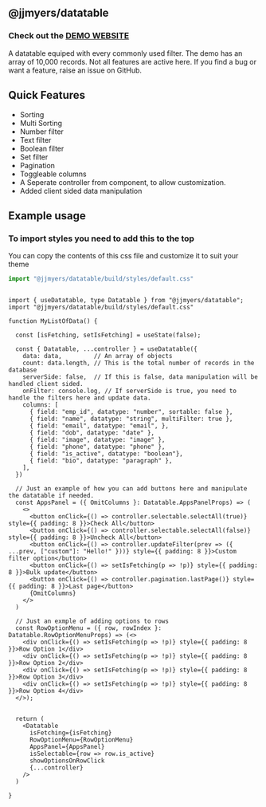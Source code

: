 ## @jjmyers/datatable

### Check out the [DEMO WEBSITE](https://joshbot-debug.github.io/datatable)

A datatable equiped with every commonly used filter. The demo has an array of 10,000 records. Not all features are active here.
If you find a bug or want a feature, raise an issue on GitHub.

## Quick Features
- Sorting
- Multi Sorting
- Number filter
- Text filter
- Boolean filter
- Set filter
- Pagination
- Toggleable columns
- A Seperate controller from component, to allow customization.
- Added client sided data manipulation


## Example usage

### To import styles you need to add this to the top

You can copy the contents of this css file and customize it
to suit your theme
```ts
import "@jjmyers/datatable/build/styles/default.css"
```

```tsx

import { useDatatable, type Datatable } from "@jjmyers/datatable";
import "@jjmyers/datatable/build/styles/default.css"

function MyListOfData() {

  const [isFetching, setIsFetching] = useState(false);

  const { Datatable, ...controller } = useDatatable({
    data: data,         // An array of objects
    count: data.length, // This is the total number of records in the database
    serverSide: false,  // If this is false, data manipulation will be handled client sided.
    onFilter: console.log, // If serverSide is true, you need to handle the filters here and update data.
    columns: [
      { field: "emp_id", datatype: "number", sortable: false },
      { field: "name", datatype: "string", multiFilter: true },
      { field: "email", datatype: "email", },
      { field: "dob", datatype: "date" },
      { field: "image", datatype: "image" },
      { field: "phone", datatype: "phone" },
      { field: "is_active", datatype: "boolean"},
      { field: "bio", datatype: "paragraph" },
    ],
  })
  
  // Just an example of how you can add buttons here and manipulate the datatable if needed.
  const AppsPanel = ({ OmitColumns }: Datatable.AppsPanelProps) => (
    <>
      <button onClick={() => controller.selectable.selectAll(true)} style={{ padding: 8 }}>Check All</button>
      <button onClick={() => controller.selectable.selectAll(false)} style={{ padding: 8 }}>Uncheck All</button>
      <button onClick={() => controller.updateFilter(prev => ({ ...prev, ["custom"]: "Hello!" }))} style={{ padding: 8 }}>Custom filter option</button>
      <button onClick={() => setIsFetching(p => !p)} style={{ padding: 8 }}>Bulk update</button>
      <button onClick={() => controller.pagination.lastPage()} style={{ padding: 8 }}>Last page</button>
      {OmitColumns}
    </>
  )

  // Just an exmple of adding options to rows
  const RowOptionMenu = ({ row, rowIndex }: Datatable.RowOptionMenuProps) => (<>
    <div onClick={() => setIsFetching(p => !p)} style={{ padding: 8 }}>Row Option 1</div>
    <div onClick={() => setIsFetching(p => !p)} style={{ padding: 8 }}>Row Option 2</div>
    <div onClick={() => setIsFetching(p => !p)} style={{ padding: 8 }}>Row Option 3</div>
    <div onClick={() => setIsFetching(p => !p)} style={{ padding: 8 }}>Row Option 4</div>
  </>);


  return (
    <Datatable
      isFetching={isFetching}
      RowOptionMenu={RowOptionMenu}
      AppsPanel={AppsPanel}
      isSelectable={row => row.is_active}
      showOptionsOnRowClick
      {...controller}
    />
  )

}

```